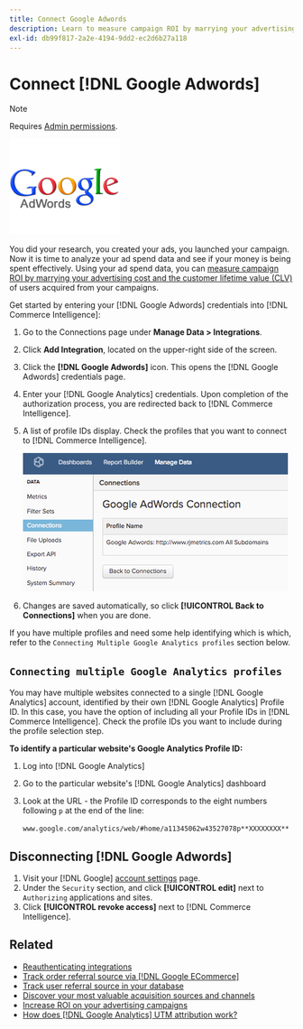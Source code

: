 ```yaml
---
title: Connect Google Adwords
description: Learn to measure campaign ROI by marrying your advertising cost and the customer lifetime value (CLV) of users acquired from your campaigns.
exl-id: db99f817-2a2e-4194-9dd2-ec2d6b27a118
---
```

# Connect [!DNL Google Adwords]

>[!NOTE]
>
>Requires [Admin permissions](../../../administrator/user-management/user-management.md).

![](../../../assets/Google_Adwords_logo.png)

You did your research, you created your ads, you launched your campaign. Now it is time to analyze your ad spend data and see if your money is being spent effectively. Using your ad spend data, you can [measure campaign ROI by marrying your advertising cost and the customer lifetime value (CLV)](../../analysis/roi-ad-camp.md) of users acquired from your campaigns.

Get started by entering your [!DNL Google Adwords] credentials into [!DNL Commerce Intelligence]:

1. Go to the Connections page under **Manage Data > Integrations**.
1. Click **Add Integration**, located on the upper-right side of the screen.
1. Click the **[!DNL Google Adwords]** icon. This opens the [!DNL Google Adwords] credentials page.
1. Enter your [!DNL Google Analytics] credentials. Upon completion of the authorization process, you are redirected back to [!DNL Commerce Intelligence].
1. A list of profile IDs display. Check the profiles that you want to connect to [!DNL Commerce Intelligence].

     ![](../../../assets/cnnct-profile.png)

1. Changes are saved automatically, so click **[!UICONTROL Back to Connections]** when you are done.

If you have multiple profiles and need some help identifying which is which, refer to the `Connecting Multiple Google Analytics profiles` section below.

## `Connecting multiple Google Analytics profiles`

You may have multiple websites connected to a single [!DNL Google Analytics] account, identified by their own [!DNL Google Analytics] Profile ID. In this case, you have the option of including all your Profile IDs in [!DNL Commerce Intelligence]. Check the profile IDs you want to include during the profile selection step.

**To identify a particular website's Google Analytics Profile ID:**

1. Log into [!DNL Google Analytics]
1. Go to the particular website's [!DNL Google Analytics] dashboard
1. Look at the URL - the Profile ID corresponds to the eight numbers following `p` at the end of the line:

     `www.google.com/analytics/web/#home/a11345062w43527078p**XXXXXXXX**`

## Disconnecting [!DNL Google Adwords]

1. Visit your [!DNL Google] [account settings](https://www.google.com/account/about/?hl=en) page.
1. Under the `Security` section, and click **[!UICONTROL edit]** next to `Authorizing` applications and sites.
1. Click **[!UICONTROL revoke access]** next to [!DNL Commerce Intelligence].

## Related

* [Reauthenticating integrations](https://experienceleague.adobe.com/docs/commerce-knowledge-base/kb/how-to/mbi-reauthenticating-integrations.html?lang=en)
* [Track order referral source via [!DNL Google ECommerce]](../integrations/google-ecommerce.md)
* [Track user referral source in your database](../../analysis/google-track-user-acq.md)
* [Discover your most valuable acquisition sources and channels](../../analysis/most-value-source-channel.md)
* [Increase ROI on your advertising campaigns](../../analysis/roi-ad-camp.md)
* [How does [!DNL Google Analytics] UTM attribution work?](../../analysis/utm-attributes.md)
